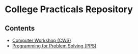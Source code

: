 # College Practicals Repository

## Contents

- [Computer Workshop (CWS)](./CWS/)
- [Programming for Problem Solving (PPS)](./PPS/)
